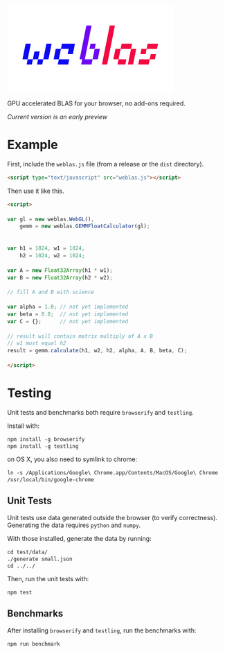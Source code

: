 ![logo](weblas.png)

GPU accelerated BLAS for your browser, no add-ons required.

*Current version is an early preview*

# Example

First, include the `weblas.js` file (from a release or the `dist` directory).

```html
<script type="text/javascript" src="weblas.js"></script>
```

Then use it like this.

```html
<script>

var gl = new weblas.WebGL(),
	gemm = new weblas.GEMMFloatCalculator(gl);


var h1 = 1024, w1 = 1024,
    h2 = 1024, w2 = 1024;

var A = new Float32Array(h1 * w1);
var B = new Float32Array(h2 * w2);

// fill A and B with science

var alpha = 1.0; // not yet implemented
var beta = 0.0;  // not yet implemented
var C = {};      // not yet implemented

// result will contain matrix multiply of A x B
// w1 must equal h2
result = gemm.calculate(h1, w2, h2, alpha, A, B, beta, C);

</script>
```

# Testing
Unit tests and benchmarks both require `browserify` and `testling`.

Install with:

```
npm install -g browserify
npm install -g testling
```

on OS X, you also need to symlink to chrome:
```
ln -s /Applications/Google\ Chrome.app/Contents/MacOS/Google\ Chrome /usr/local/bin/google-chrome
```

## Unit Tests
Unit tests use data generated outside the browser (to verify correctness). 
Generating the data requires `python` and `numpy`. 

With those installed, generate the data by running:

```
cd test/data/
./generate small.json
cd ../../
```

Then, run the unit tests with:
```
npm test
```

## Benchmarks
After installing `browserify` and `testling`, run the benchmarks with:
```
npm run benchmark
```

